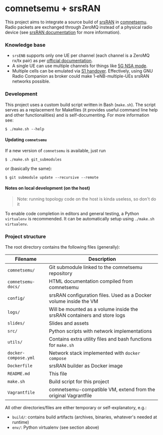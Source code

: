 # comnetsemu + srsRAN
This project aims to integrate a source build of [srsRAN](https://github.com/srsran/srsRAN) in [comnetsemu](https://git.comnets.net/public-repo/comnetsemu/-/tree/master).
Radio packets are exchanged through ZeroMQ instead of a physical radio device (see [srsRAN documentation](https://docs.srsran.com/en/latest/app_notes/source/zeromq/source/index.html) for more information).

### Knowledge base
- `srsENB` supports only one UE per channel (each channel is a ZeroMQ rx/tx pair) as per [official documentation](https://docs.srsran.com/en/latest/app_notes/source/zeromq/source/index.html#known-issues). 
- A single UE can use multiple channels for things like [5G NSA mode](https://docs.srsran.com/en/latest/app_notes/source/5g_nsa_zmq/source/index.html).
- Multiple cells can be emulated via [S1 handover](https://docs.srslte.com/en/latest/app_notes/source/handover/source/index.html). Effectively, using GNU Radio Companion as broker could make 1-eNB-multiple-UEs srsRAN networks possible.

### Development
This project uses a custom build script written in Bash (`make.sh`). The script serves as a replacement for Makefiles (it provides useful command line help and other functionalities) and is self-documenting.
For more information see:
```
$ ./make.sh --help
```

#### Updating `comnetsemu`
If a new version of `comnetsemu` is available, just run
```
$ ./make.sh git_submodules
```

or (basically the same):
```
$ git submodule update --recursive --remote
```

#### Notes on local development (on the host)
> Note: running topology code on the host is kinda useless, so don't do it

To enable code completion in editors and general testing, a Python `virtualenv` is recommended. It can be automatically setup using `./make.sh virtualenv`.

### Project structure
The root directory contains the following files (generally):

| Filename             | Description                                                             |
| -------------------- | ----------------------------------------------------------------------- |
| `comnetsemu/`        | Git submodule linked to the comnetsemu repository                       |
| `comnetsemu-docs/`   | HTML documentation compiled from comnetsemu                             |
| `config/`            | srsRAN configuration files. Used as a Docker volume inside the VM       |
| `logs/`              | Will be mounted as a volume inside the srsRAN containers and store logs |
| `slides/`            | Slides and assets                                                       |
| `src/`               | Python scripts with network implementations                             |
| `utils/`             | Contains extra utility files and bash functions for `make.sh`           |
| `docker-compose.yml` | Network stack implemented with `docker compose`                         |
| `Dockerfile`         | srsRAN builder as Docker image                                          |
| `README.md`          | This file                                                               |
| `make.sh`            | Build script for this project                                           |
| `Vagrantfile`        | comnetsemu-compatible VM, extend from the original Vagrantfile          |

All other directories/files are either temporary or self-explanatory, e.g.:
- `build/`: contains build artifacts (archives, binaries, whatever's needed at runtime)
- `env/`: Python virtualenv (see section above)
